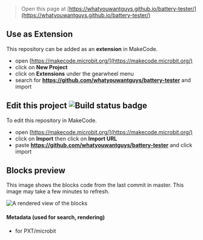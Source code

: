 
> Open this page at [https://whatyouwantguys.github.io/battery-tester/](https://whatyouwantguys.github.io/battery-tester/)

## Use as Extension

This repository can be added as an **extension** in MakeCode.

* open [https://makecode.microbit.org/](https://makecode.microbit.org/)
* click on **New Project**
* click on **Extensions** under the gearwheel menu
* search for **https://github.com/whatyouwantguys/battery-tester** and import

## Edit this project ![Build status badge](https://github.com/whatyouwantguys/battery-tester/workflows/MakeCode/badge.svg)

To edit this repository in MakeCode.

* open [https://makecode.microbit.org/](https://makecode.microbit.org/)
* click on **Import** then click on **Import URL**
* paste **https://github.com/whatyouwantguys/battery-tester** and click import

## Blocks preview

This image shows the blocks code from the last commit in master.
This image may take a few minutes to refresh.

![A rendered view of the blocks](https://github.com/whatyouwantguys/battery-tester/raw/master/.github/makecode/blocks.png)

#### Metadata (used for search, rendering)

* for PXT/microbit
<script src="https://makecode.com/gh-pages-embed.js"></script><script>makeCodeRender("{{ site.makecode.home_url }}", "{{ site.github.owner_name }}/{{ site.github.repository_name }}");</script>
